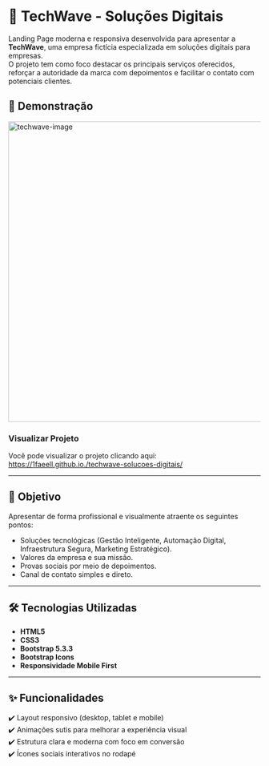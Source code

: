 # 🚀 TechWave - Soluções Digitais

Landing Page moderna e responsiva desenvolvida para apresentar a **TechWave**, uma empresa fictícia especializada em soluções digitais para empresas.  
O projeto tem como foco destacar os principais serviços oferecidos, reforçar a autoridade da marca com depoimentos e facilitar o contato com potenciais clientes.

## 📸 Demonstração
<img width="800" height="600" alt="techwave-image" src="https://github.com/user-attachments/assets/29b6c731-e7d9-4c25-a9ec-29dacb5dc718" />

### Visualizar Projeto
Você pode visualizar o projeto clicando aqui:
https://1faeell.github.io./techwave-solucoes-digitais/

---

## 🎯 Objetivo

Apresentar de forma profissional e visualmente atraente os seguintes pontos:

- Soluções tecnológicas (Gestão Inteligente, Automação Digital, Infraestrutura Segura, Marketing Estratégico).
- Valores da empresa e sua missão.
- Provas sociais por meio de depoimentos.
- Canal de contato simples e direto.

---

## 🛠️ Tecnologias Utilizadas

- **HTML5**
- **CSS3**
- **Bootstrap 5.3.3**
- **Bootstrap Icons**
- **Responsividade Mobile First**

---

## ✨ Funcionalidades

✔️ Layout responsivo (desktop, tablet e mobile)  
✔️ Animações sutis para melhorar a experiência visual  
✔️ Estrutura clara e moderna com foco em conversão  
✔️ Ícones sociais interativos no rodapé  

